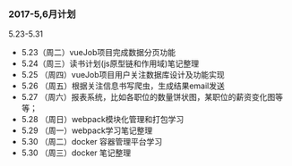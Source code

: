 ### 2017-5,6月计划

5.23-5.31
* 5.23（周二）vueJob项目完成数据分页功能
* 5.24（周三）读书计划(js原型链和作用域)笔记整理
* 5.25 （周四）vueJob项目用户关注数据库设计及功能实现
* 5.26 （周五）根据关注信息书写爬虫，生成结果email发送
* 5.27 （周六）报表系统，比如各职位的数量饼状图，某职位的薪资变化图等等；
* 5.28 （周日）webpack模块化管理和打包学习
* 5.29 （周一）webpack学习笔记整理
* 5.30 （周二）docker 容器管理平台学习
* 5.30 （周三）docker 笔记整理
